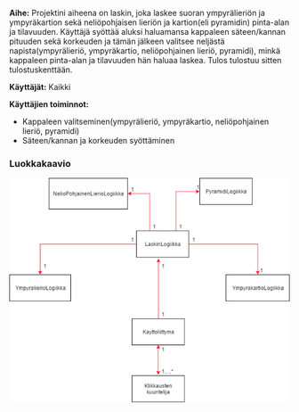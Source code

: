 **Aihe:** Projektini aiheena on laskin, joka laskee suoran ympyrälieriön ja ympyräkartion sekä neliöpohjaisen lieriön ja kartion(eli pyramidin) pinta-alan ja tilavuuden. Käyttäjä syöttää aluksi haluamansa kappaleen säteen/kannan pituuden sekä korkeuden ja tämän jälkeen valitsee neljästä napista(ympyrälieriö, ympyräkartio, neliöpohjainen lieriö, pyramidi), minkä kappaleen pinta-alan ja tilavuuden hän haluaa laskea. Tulos tulostuu sitten tulostuskenttään. 

**Käyttäjät:** Kaikki 

**Käyttäjien toiminnot:**
- Kappaleen valitseminen(ympyrälieriö, ympyräkartio, neliöpohjainen lieriö, pyramidi)
- Säteen/kannan ja korkeuden syöttäminen


### Luokkakaavio

![Luokkakaavio](luokkakaavio.png)


